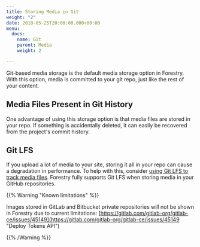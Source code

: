 ```yaml
---
title: Storing Media in Git
weight: "2"
date: 2018-05-25T20:00:00.000+00:00
menu:
  docs:
    name: Git
    parent: Media
    weight: 2

---
```

Git-based media storage is the default media storage option in Forestry. With this option, media is committed to your git repo, just like the rest of your content.

## Media Files Present in Git History

One advantage of using this storage option is that media files are stored in your repo. If something is accidentally deleted, it can easily be recovered from the project's commit history.

## Git LFS

If you upload a lot of media to your site, storing it all in your repo can cause a degradation in performance. To help with this, consider [using Git LFS to track media files](https://forestry.io/blog/versioning-large-files-with-git-lfs/). Forestry fully supports Git LFS when storing media in your GitHub repositories.

{{% Warning "Known limitations" %}}

Images stored in GitLab and Bitbucket private repositories will not be shown in Forestry due to current limitations: [https://gitlab.com/gitlab-org/gitlab-ce/issues/45149](https://gitlab.com/gitlab-org/gitlab-ce/issues/45149 "Deploy Tokens API")

{{% /Warning %}}